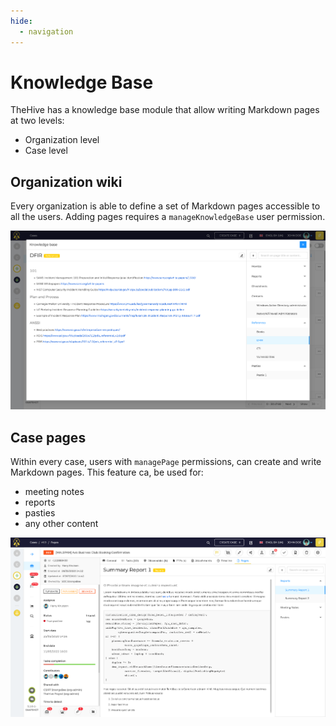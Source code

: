 ```yaml
---
hide:
  - navigation
---
```


# Knowledge Base

TheHive has a knowledge base module that allow writing Markdown pages at two levels:

- Organization level
- Case level

## Organization wiki

Every organization is able to define a set of Markdown pages accessible to all the users. Adding pages requires a `manageKnowledgeBase` user permission.

![Knowledge base](../images/how-to/kb/knowledge-base.png)

## Case pages

Within every case, users with `managePage` permissions, can create and write Markdown pages. This feature ca, be used for:

- meeting notes
- reports
- pasties
- any other content

![Case pages](../images/how-to/kb/case-pages.png)